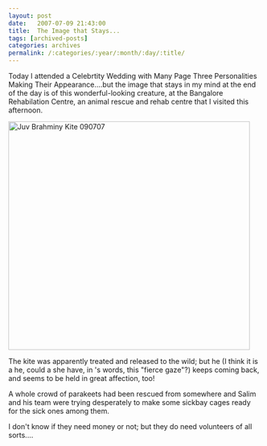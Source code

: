 ```yaml
---
layout: post
date:	2007-07-09 21:43:00
title:  The Image that Stays...
tags: [archived-posts]
categories: archives
permalink: /:categories/:year/:month/:day/:title/
---
```

Today I attended a Celebrtity Wedding with Many Page Three Personalities Making Their Appearance....but the image that stays in my mind at the end of the day is of this wonderful-looking creature, at the Bangalore Rehabilation Centre, an animal rescue and rehab centre that I visited this afternoon.


<a href="http://www.flickr.com/photos/9190033@N03/761484059/" title="Photo Sharing"><img src="http://farm2.static.flickr.com/1196/761484059_09c6dd5586_o.jpg" width="480" height="455" alt="Juv Brahminy Kite 090707" /></a>


The kite was apparently treated and released to the wild; but he (I think it is a he, could a she have, in <LJ user="asakiyume">'s words, this "fierce gaze"?) keeps coming back, and seems to be held in great affection, too! 

A whole crowd of parakeets had been rescued from somewhere and Salim and his team were trying desperately to make some sickbay cages ready for the sick ones among them. 

I don't know if they need money or not; but they do need volunteers of all sorts....
